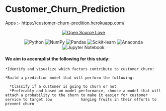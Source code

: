 # Customer_Churn_Prediction

Apps :- https://customer-churn-predition.herokuapp.com/
<div>
<center>

[![Open Source Love](https://badges.frapsoft.com/os/v1/open-source.svg?v=103)](https://github.com/ellerbrock/open-source-badges/)
</center>
</div>

<center>

![Python](https://img.shields.io/badge/python-3670A0?style=for-the-badge&logo=python&logoColor=ffdd54)
![NumPy](https://img.shields.io/badge/numpy-%23013243.svg?style=for-the-badge&logo=numpy&logoColor=white)
![Pandas](https://img.shields.io/badge/pandas-%23150458.svg?style=for-the-badge&logo=pandas&logoColor=white)
![Scikit-learn](https://img.shields.io/badge/Scikit--learn-1.1.1-blue)
![Anaconda](https://img.shields.io/badge/Anaconda-%2344A833.svg?style=for-the-badge&logo=anaconda&logoColor=white)
![Jupyter Notebook](https://img.shields.io/badge/jupyter-%23FA0F00.svg?style=for-the-badge&logo=jupyter&logoColor=white)

</center>

#### We aim to accomplist the following for this study:

    *Identify and visualize which factors contribute to customer churn:

    *Build a prediction model that will perform the following:

      *Classify if a customer is going to churn or not
      *Preferably and based on model performance, choose a model that will attach a probability to the churn to make it easier for customer service to target low             hanging fruits in their efforts to prevent churn

